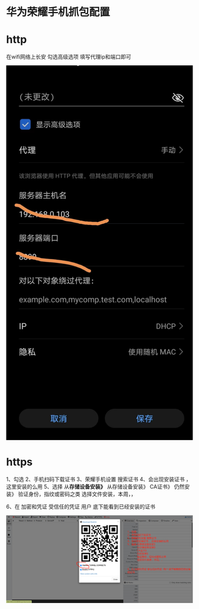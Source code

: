 

# 华为荣耀手机抓包配置

# http

在wifi网络上长安 勾选高级选项 填写代理ip和端口即可

![微信图片_20230319220522](./images/http.jpg)



# https

1、勾选 
2、手机扫码下载证书
3、荣耀手机设置 搜索证书
4、会出现安装证书 ，这里安装的么用
5、选择 从**存储设备安装》**
              从存储设备安装》
              CA证书》
              仍然安装》
              验证身份，指纹或密码之类
              选择文件安装，本周，，

6、在 加密和凭证 受信任的凭证  用户 底下能看到已经安装的证书

![华为荣耀安装抓包证书](./images/https.png)

